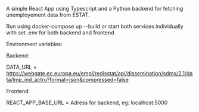 A simple React App using Typescript and a Python backend for fetching unemployement data from ESTAT.

Run using docker-compose up --build or start both services individually with set .env for both backend and frontend

Environment variables:

Backend:

DATA_URL = https://webgate.ec.europa.eu/empl/redisstat/api/dissemination/sdmx/2.1/data/lmp_ind_actru?format=json&compressed=false

Frontend:

REACT_APP_BASE_URL = Adress for backend, eg: localhost:5000
